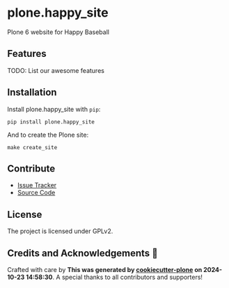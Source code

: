 # plone.happy_site

Plone 6 website for Happy Baseball

## Features

TODO: List our awesome features

## Installation

Install plone.happy_site with `pip`:

```shell
pip install plone.happy_site
```
And to create the Plone site:

```shell
make create_site
```

## Contribute

- [Issue Tracker](https://github.com/fosten/plone.happy_site/issues)
- [Source Code](https://github.com/fosten/plone.happy_site/)

## License

The project is licensed under GPLv2.

## Credits and Acknowledgements 🙏

Crafted with care by **This was generated by [cookiecutter-plone](https://github.com/plone/cookieplone-templates/backend_addon) on 2024-10-23 14:58:30**. A special thanks to all contributors and supporters!
